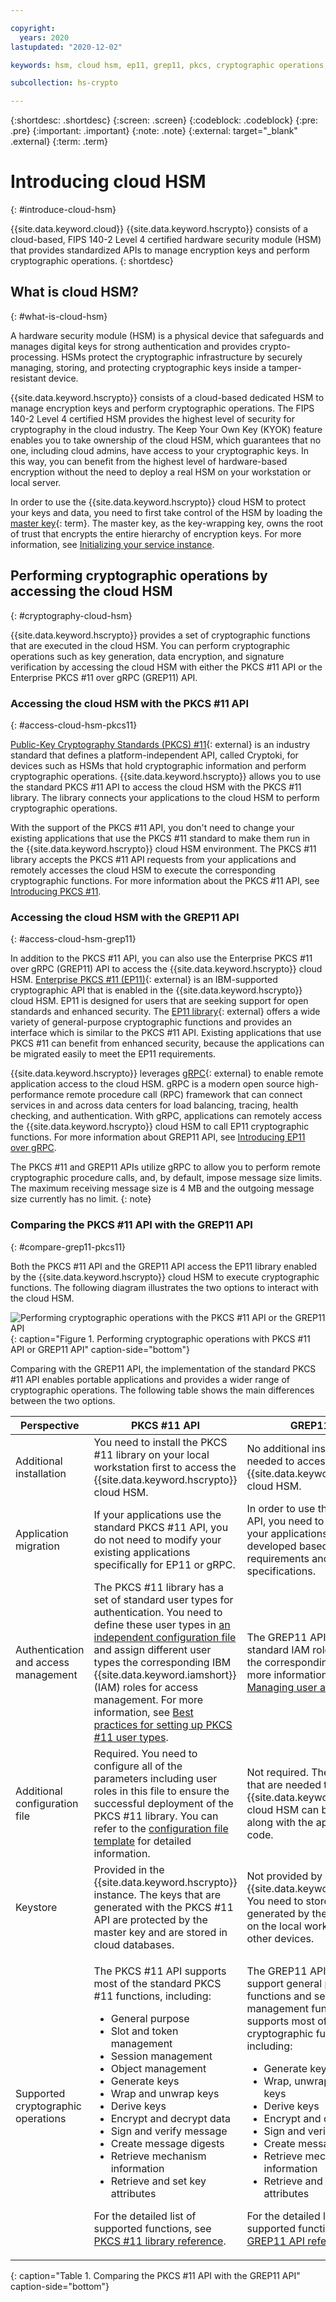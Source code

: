```yaml
---

copyright:
  years: 2020
lastupdated: "2020-12-02"

keywords: hsm, cloud hsm, ep11, grep11, pkcs, cryptographic operations, cryptographic functions

subcollection: hs-crypto

---
```



{:shortdesc: .shortdesc}
{:screen: .screen}
{:codeblock: .codeblock}
{:pre: .pre}
{:important: .important}
{:note: .note}
{:external: target="_blank" .external}
{:term: .term}

# Introducing cloud HSM
{: #introduce-cloud-hsm}

{{site.data.keyword.cloud}} {{site.data.keyword.hscrypto}} consists of a cloud-based, FIPS 140-2 Level 4 certified hardware security module (HSM) that provides standardized APIs to manage encryption keys and perform cryptographic operations.
{: shortdesc}

## What is cloud HSM?
{: #what-is-cloud-hsm}

A hardware security module (HSM) is a physical device that safeguards and manages digital keys for strong authentication and provides crypto-processing. HSMs protect the cryptographic infrastructure by securely managing, storing, and protecting cryptographic keys inside a tamper-resistant device.

{{site.data.keyword.hscrypto}} consists of a cloud-based dedicated HSM to manage encryption keys and perform cryptographic operations. The FIPS 140-2 Level 4 certified HSM provides the highest level of security for cryptography in the cloud industry. The Keep Your Own Key (KYOK) feature enables you to take ownership of the cloud HSM, which guarantees that no one, including cloud admins, have access to your cryptographic keys. In this way, you can benefit from the highest level of hardware-based encryption without the need to deploy a real HSM on your workstation or local server.

In order to use the {{site.data.keyword.hscrypto}} cloud HSM to protect your keys and data, you need to first take control of the HSM by loading the [master key](#x2908413){: term}. The master key, as the key-wrapping key, owns the root of trust that encrypts the entire hierarchy of encryption keys. For more information, see [Initializing your service instance](/docs/hs-crypto?topic=hs-crypto-introduce-service).

## Performing cryptographic operations by accessing the cloud HSM
{: #cryptography-cloud-hsm}

{{site.data.keyword.hscrypto}} provides a set of cryptographic functions that are executed in the cloud HSM. You can perform cryptographic operations such as key generation, data encryption, and signature verification by accessing the cloud HSM with either the PKCS #11 API or the Enterprise PKCS #11 over gRPC (GREP11) API.

### Accessing the cloud HSM with the PKCS #11 API
{: #access-cloud-hsm-pkcs11}

[Public-Key Cryptography Standards (PKCS) #11](http://docs.oasis-open.org/pkcs11/pkcs11-base/v2.40/os/pkcs11-base-v2.40-os.html){: external} is an industry standard that defines a platform-independent API, called Cryptoki, for devices such as HSMs that hold cryptographic information and perform cryptographic operations. {{site.data.keyword.hscrypto}} allows you to use the standard PKCS #11 API to access the cloud HSM with the PKCS #11 library. The library connects your applications to the cloud HSM to perform cryptographic operations.

With the support of the PKCS #11 API, you don't need to change your existing applications that use the PKCS #11 standard to make them run in the {{site.data.keyword.hscrypto}} cloud HSM environment. The PKCS #11 library accepts the PKCS #11 API requests from your applications and remotely accesses the cloud HSM to execute the corresponding cryptographic functions. For more information about the PKCS #11 API, see [Introducing PKCS #11](/docs/hs-crypto?topic=hs-crypto-pkcs11-intro).

### Accessing the cloud HSM with the GREP11 API
{: #access-cloud-hsm-grep11}

In addition to the PKCS #11 API, you can also use the Enterprise PKCS #11 over gRPC (GREP11) API to access the {{site.data.keyword.hscrypto}} cloud HSM. [Enterprise PKCS #11 (EP11)](https://www.ibm.com/security/cryptocards/pciecc3/ep11){: external} is an IBM-supported cryptographic API that is enabled in the {{site.data.keyword.hscrypto}} cloud HSM. EP11 is designed for users that are seeking support for open standards and enhanced security. The [EP11 library](http://public.dhe.ibm.com/security/cryptocards/pciecc4/EP11/docs/ep11-structure.pdf){: external} offers a wide variety of general-purpose cryptographic functions and provides an interface which is similar to the PKCS #11 API. Existing applications that use PKCS #11 can benefit from enhanced security, because the applications can be migrated easily to meet the EP11 requirements.

{{site.data.keyword.hscrypto}} leverages [gRPC](https://grpc.io/){: external} to enable remote application access to the cloud HSM. gRPC is a modern open source high-performance remote procedure call (RPC) framework that can connect services in and across data centers for load balancing, tracing, health checking, and authentication. With gRPC, applications can remotely access the {{site.data.keyword.hscrypto}} cloud HSM to call EP11 cryptographic functions. For more information about GREP11 API, see [Introducing EP11 over gRPC](/docs/hs-crypto?topic=hs-crypto-grep11_intro).

The PKCS #11 and GREP11 APIs utilize gRPC to allow you to perform remote cryptographic procedure calls, and, by default, impose message size limits. The maximum receiving message size is 4 MB and the outgoing message size currently has no limit.
{: note}

### Comparing the PKCS #11 API with the GREP11 API
{: #compare-grep11-pkcs11}

Both the PKCS #11 API and the GREP11 API access the EP11 library enabled by the {{site.data.keyword.hscrypto}} cloud HSM to execute cryptographic functions. The following diagram illustrates the two options to interact with the cloud HSM.

![Performing cryptographic operations with the PKCS #11 API or the GREP11 API](/image/pkcs-vs-grep11.svg "Performing cryptographic operations with the PKCS #11 API or the GREP11 API"){: caption="Figure 1. Performing cryptographic operations with PKCS #11 API or GREP11 API" caption-side="bottom"}

Comparing with the GREP11 API, the implementation of the standard PKCS #11 API enables portable applications and provides a wider range of cryptographic operations. The following table shows the main differences between the two options.

| Perspective   |  PKCS #11 API | GREP11 API |
|---------------|--------------|-----------------|
| Additional installation   | You need to install the PKCS #11 library on your local workstation first to access the {{site.data.keyword.hscrypto}} cloud HSM.  | No additional installation is needed to access the {{site.data.keyword.hscrypto}} cloud HSM. |
| Application migration   |  If your applications use the standard PKCS #11 API, you do not need to modify your existing applications specifically for EP11 or gRPC.  | In order to use the GREP11 API, you need to make sure your applications are developed based on the EP11 requirements and gRPC specifications. |
| Authentication and access management  | The PKCS #11 library has a set of standard user types for authentication. You need to define these user types in [an independent configuration file](/docs/hs-crypto?topic=hs-crypto-set-up-pkcs-api#step3-setup-configuration-file) and assign different user types the corresponding IBM {{site.data.keyword.iamshort}} (IAM) roles for access management. For more information, see [Best practices for setting up PKCS #11 user types](/docs/hs-crypto?topic=hs-crypto-best-practice-pkcs11-access). | The GREP11 API uses the standard IAM roles to define the corresponding access. For more information, see [Managing user access](/docs/hs-crypto?topic=hs-crypto-manage-access). |
| Additional configuration file   | Required. You need to configure all of the parameters including user roles in this file to ensure the successful deployment of the PKCS #11 library. You can refer to the [configuration file template](/docs/hs-crypto?topic=hs-crypto-set-up-pkcs-api#step3-setup-configuration-file) for detailed information.  |  Not required. The parameters that are needed to connect the {{site.data.keyword.hscrypto}} cloud HSM can be set up along with the application code. |
| Keystore   | Provided in the {{site.data.keyword.hscrypto}} instance. The keys that are generated with the PKCS #11 API are protected by the master key and are stored in cloud databases.  |  Not provided by {{site.data.keyword.hscrypto}}. You need to store keys generated by the GREP11 API on the local workstation or other devices. |
| Supported cryptographic operations | <p>The PKCS #11 API supports most of the standard PKCS #11 functions, including:</p><ul><li>General purpose</li><li>Slot and token management</li><li>Session management</li><li>Object management</li><li>Generate keys</li><li>Wrap and unwrap keys</li><li>Derive keys</li><li> Encrypt and decrypt data</li><li>Sign and verify message</li><li>Create message digests</li><li>Retrieve mechanism information</li><li>Retrieve and set key attributes</li></ul><p>For the detailed list of supported functions, see [PKCS #11 library reference](/docs/hs-crypto?topic=hs-crypto-pkcs11-api-ref).</p> | <p>The GREP11 API does not support general purpose functions and session management functions. It supports most of the EP11 cryptographic functions, including:</p><ul><li>Generate keys</li><li>Wrap, unwrap, and rewrap keys</li><li>Derive keys</li><li> Encrypt and decrypt data</li><li>Sign and verify message</li><li>Create message digests</li><li>Retrieve mechanism information</li><li>Retrieve and set key attributes</li></ul><p>For the detailed list of supported functions, see [GREP11 API reference](/docs/hs-crypto?topic=hs-crypto-grep11-api-ref).</p> |
{: caption="Table 1. Comparing the PKCS #11 API with the GREP11 API" caption-side="bottom"}
